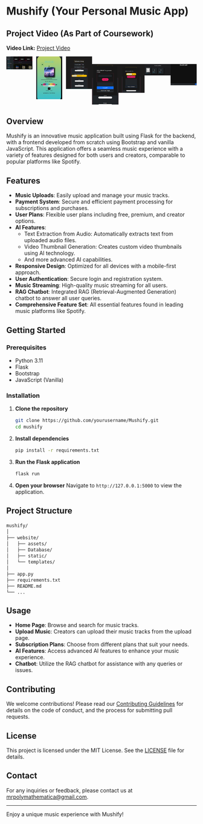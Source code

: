 # **Mushify (Your Personal Music App)**

## **Project Video (As Part of Coursework)**

**Video Link:** [Project Video](https://drive.google.com/file/d/1A5CC_1kw02LShMY21bClOroGDI9SJ0Fl/view)

<div style="display: flex; justify-content: center; flex-wrap: nowrap; flex-direction:row">

  <!-- First row: First three images -->
  <div style="flex: 1; margin-right: 10px;">
    <img src="website/assets/userpage.png" alt="Home Page" width="700">
  </div>
  <div style="flex: 1; margin-right: 10px;">
    <img src="website/assets/musicpage.png" alt="Home Page" width="500">
  </div>
  <div style="flex: 1;">
    <img src="website/assets/upload_page1.png" alt="Home Page" width="500">
  </div>

  <!-- Second row: Rest of the images -->
 <div style="flex: 1; margin-top: 20px;">
    <img src="website/assets/upload_page2.png" alt="Home Page" width="700">
  </div>
  <div style="flex: 1; margin-top: 20px;">
    <img src="website/assets/upload_page3.png" alt="Home Page" width="600">
  </div>
  <div style="flex: 1; margin-top: 20px;">
    <img src="website/assets/followed_creator.png" alt="Home Page" width="800">
  </div>
  <div style="flex: 1; margin-top: 20px;">
    <img src="website/assets/mushifybot.png" alt="Home Page" width="700">
  </div>

</div>






## Overview

Mushify is an innovative music application built using Flask for the backend, with a frontend developed from scratch using Bootstrap and vanilla JavaScript. This application offers a seamless music experience with a variety of features designed for both users and creators, comparable to popular platforms like Spotify.

## Features

- **Music Uploads**: Easily upload and manage your music tracks.
- **Payment System**: Secure and efficient payment processing for subscriptions and purchases.
- **User Plans**: Flexible user plans including free, premium, and creator options.
- **AI Features**:
  - Text Extraction from Audio: Automatically extracts text from uploaded audio files.
  - Video Thumbnail Generation: Creates custom video thumbnails using AI technology.
  - And more advanced AI capabilities.
- **Responsive Design**: Optimized for all devices with a mobile-first approach.
- **User Authentication**: Secure login and registration system.
- **Music Streaming**: High-quality music streaming for all users.
- **RAG Chatbot**: Integrated RAG (Retrieval-Augmented Generation) chatbot to answer all user queries.
- **Comprehensive Feature Set**: All essential features found in leading music platforms like Spotify.

## Getting Started

### Prerequisites

- Python 3.11
- Flask
- Bootstrap
- JavaScript (Vanilla)

### Installation

1. **Clone the repository**
   ```bash
   git clone https://github.com/yourusername/Mushify.git
   cd mushify
   ```

2. **Install dependencies**
   ```bash
   pip install -r requirements.txt
   ```

3. **Run the Flask application**
   ```bash
   flask run
   ```

4. **Open your browser**
   Navigate to `http://127.0.0.1:5000` to view the application.

## Project Structure

```
mushify/
│
├── website/
│   ├── assets/
│   ├── Database/
│   ├── static/
│   └── templates/
│
├── app.py
├── requirements.txt
├── README.md
└── ...
```

## Usage

- **Home Page**: Browse and search for music tracks.
- **Upload Music**: Creators can upload their music tracks from the upload page.
- **Subscription Plans**: Choose from different plans that suit your needs.
- **AI Features**: Access advanced AI features to enhance your music experience.
- **Chatbot**: Utilize the RAG chatbot for assistance with any queries or issues.

## Contributing

We welcome contributions! Please read our [Contributing Guidelines](CONTRIBUTING.md) for details on the code of conduct, and the process for submitting pull requests.

## License

This project is licensed under the MIT License. See the [LICENSE](LICENSE) file for details.

## Contact

For any inquiries or feedback, please contact us at mrpolymathematica@gmail.com.

---

Enjoy a unique music experience with Mushify!
